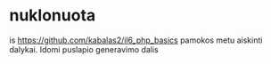 # nuklonuota 

is https://github.com/kabalas2/il6_php_basics
pamokos metu aiskinti dalykai. Idomi puslapio generavimo dalis
